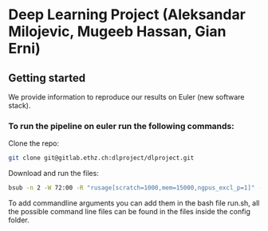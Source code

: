 # Deep Learning Project (Aleksandar Milojevic, Mugeeb Hassan, Gian Erni)

## Getting started

We provide information to reproduce our results on Euler (new software stack).

### To run the pipeline on euler run the following commands:

Clone the repo:

```sh
git clone git@gitlab.ethz.ch:dlproject/dlproject.git
```

Download and run the files:

```sh
bsub -n 2 -W 72:00 -R "rusage[scratch=1000,mem=15000,ngpus_excl_p=1]" -oo /cluster/scratch/$USER/log < run.sh
```

To add commandline arguments you can add them in the bash file run.sh, all the possible command line files can be found in the files inside the config folder.
